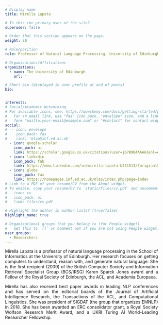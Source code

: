 ```yaml
---
# Display name
title: Mirella Lapata

# Is this the primary user of the site?
superuser: false

# Order that this section appears on the page.
weight: 20

# Role/position
role: Professor of Natural Language Processing, University of Edinburgh \& UKRI Turing AI World-Leading Researcher Fellow

# Organizations/Affiliations
organizations:
  - name: The University of Edinburgh
    url: '' 

# Short bio (displayed in user profile at end of posts)
bio:


interests:
# Social/Academic Networking
# For available icons, see: https://wowchemy.com/docs/getting-started/page-builder/#icons
#   For an email link, use "fas" icon pack, "envelope" icon, and a link in the
#   form "mailto:your-email@example.com" or "#contact" for contact widget.
social:
#  - icon: envelope
#    icon_pack: fas
#    link: 'mlap@inf.ed.ac.uk'
  - icon: google-scholar
    icon_pack: ai
    link: https://scholar.google.co.uk/citations?user=j67B9Q4AAAAJ&hl=en
  - icon: linkedin
    icon_pack: fab
    link: https://www.linkedin.com/in/mirella-lapata-b431513/?originalSubdomain=uk
  - icon: globe
    icon_pack: fas
    link: https://homepages.inf.ed.ac.uk/mlap/index.php?page=index
# Link to a PDF of your resume/CV from the About widget.
# To enable, copy your resume/CV to `static/files/cv.pdf` and uncomment the lines below.
# - icon: cv
#   icon_pack: ai
#   link: files/cv.pdf

# Highlight the author in author lists? (true/false)
highlight_name: true

# Organizational groups that you belong to (for People widget)
#   Set this to `[]` or comment out if you are not using People widget.
user_groups:
  - Researchers
---
```

<p style="text-align: justify;">
Mirella Lapata is a professor of natural language processing in the School of Informatics at the University of Edinburgh. Her research focuses on getting computers to understand, reason with, and generate natural language. She is the first recipient (2009) of the British Computer Society and Information Retrieval Specialist Group (BCS/IRSG) Karen Sparck Jones award and a Fellow of the Royal Society of Edinburgh, the ACL, and Academia Europaea.
</p>
<p style="text-align: justify;">
Mirella has also received best paper awards in leading NLP conferences and has served on the editorial boards of the Journal of Artificial Intelligence Research, the Transactions of the ACL, and Computational Linguistics. She was president of SIGDAT (the group that organizes EMNLP) in 2018. She has been awarded an ERC consolidator grant, a Royal Society Wolfson Research Merit Award, and a UKRI Turing AI World-Leading Researcher Fellowship.
</p>
